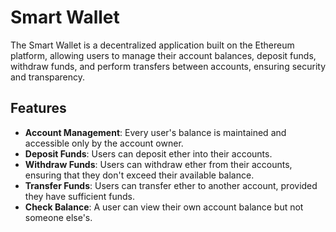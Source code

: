 # Smart Wallet

The Smart Wallet is a decentralized application built on the Ethereum platform, allowing users to manage their account balances, deposit funds, withdraw funds, and perform transfers between accounts, ensuring security and transparency.

## Features
- **Account Management**: Every user's balance is maintained and accessible only by the account owner.
- **Deposit Funds**: Users can deposit ether into their accounts.
- **Withdraw Funds**: Users can withdraw ether from their accounts, ensuring that they don't exceed their available balance.
- **Transfer Funds**: Users can transfer ether to another account, provided they have sufficient funds.
- **Check Balance**: A user can view their own account balance but not someone else's.
